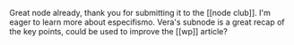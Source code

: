Great node already, thank you for submitting it to the [[node club]]. I'm eager to learn more about especifismo. Vera's subnode is a great recap of the key points, could be used to improve the [[wp]] article?

